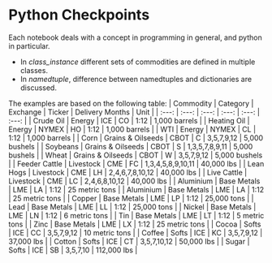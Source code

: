 # Python Checkpoints
Each notebook deals with a concept in programming in general, and python in particular. 

- In *class_instance* different sets of commodities are defined in multiple classes.
- In *namedtuple*, difference between namedtuples and dictionaries are discussed.

The examples are based on the following table:
| Commodity | Category | Exchange | Ticker | Delivery Months | Unit |
| :---: | :---: | :---: | :---: | :---: | :---: | 
| Crude Oil | Energy | ICE | CO | 1:12 | 1,000 barrels |
| Heating Oil | Energy | NYMEX | HO | 1:12 | 1,000 barrels |
| WTI | Energy | NYMEX | CL | 1:12 | 1,000 barrels |
| Corn | Grains & Oilseeds | CBOT | C | 3,5,7,9,12 | 5,000 bushels |
| Soybeans | Grains & Oilseeds | CBOT | S | 1,3,5,7,8,9,11 | 5,000 bushels |
| Wheat | Grains & Oilseeds | CBOT | W | 3,5,7,9,12 | 5,000 bushels |
| Feeder Cattle | Livestock | CME | FC | 1,3,4,5,8,9,10,11 | 40,000 lbs | 
| Lean Hogs | Livestock | CME | LH | 2,4,6,7,8,10,12 | 40,000 lbs | 
| Live Cattle | Livestock | CME | LC | 2,4,6,8,10,12 | 40,000 lbs | 
| Aluminium | Base Metals | LME | LA | 1:12 | 25 metric tons |
| Aluminium | Base Metals | LME | LA | 1:12 | 25 metric tons |
| Copper | Base Metals | LME | LP | 1:12 | 25,000 tons |
| Lead | Base Metals | LME | LL | 1:12 | 25,000 tons |
| Nickel | Base Metals | LME | LN | 1:12 | 6 metric tons |
| Tin | Base Metals | LME | LT | 1:12 | 5 metric tons |
| Zinc | Base Metals | LME | LX | 1:12 | 25 metric tons |
| Cocoa | Softs | ICE | CC | 3,5,7,9,12 | 10 metric tons |
| Coffee | Softs | ICE | KC | 3,5,7,9,12 | 37,000 lbs |
| Cotton | Softs | ICE | CT | 3,5,7,10,12 | 50,000 lbs |
| Sugar | Softs | ICE | SB | 3,5,7,10 | 112,000 lbs |
